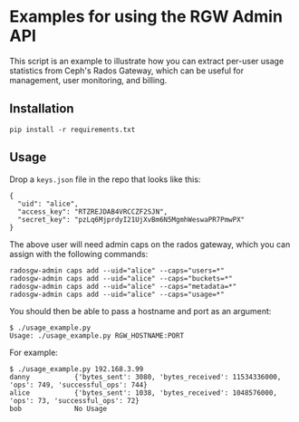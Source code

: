 # Examples for using the RGW Admin API

This script is an example to illustrate how you can extract per-user usage statistics from Ceph's Rados Gateway, which can be useful for management, user monitoring, and billing.

## Installation

    pip install -r requirements.txt

## Usage

Drop a `keys.json` file in the repo that looks like this:

    {
      "uid": "alice",
      "access_key": "RTZREJDAB4VRCCZF2SJN",
      "secret_key": "pzLq6MjprdyI21UjXvBm6N5MgmhWeswaPR7PmwPX"
    }

The above user will need admin caps on the rados gateway, which you can assign with the following commands:

    radosgw-admin caps add --uid="alice" --caps="users=*"
    radosgw-admin caps add --uid="alice" --caps="buckets=*"
    radosgw-admin caps add --uid="alice" --caps="metadata=*"
    radosgw-admin caps add --uid="alice" --caps="usage=*"

You should then be able to pass a hostname and port as an argument:

    $ ./usage_example.py
    Usage: ./usage_example.py RGW_HOSTNAME:PORT

For example:

    $ ./usage_example.py 192.168.3.99
    danny           {'bytes_sent': 3080, 'bytes_received': 11534336000, 'ops': 749, 'successful_ops': 744}
    alice           {'bytes_sent': 1038, 'bytes_received': 1048576000, 'ops': 73, 'successful_ops': 72}
    bob             No Usage
